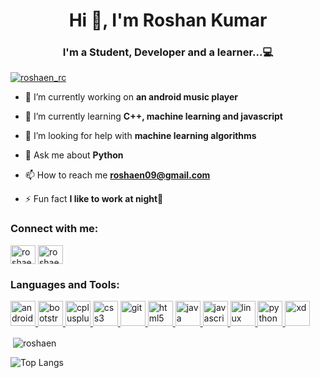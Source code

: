 <h1 align="center">Hi 👋, I'm Roshan Kumar</h1>
<h3 align="center">I'm a Student, Developer and a learner...💻</h3>



<p align="left"> <a href="https://twitter.com/roshaen_rc" target="blank"><img src="https://img.shields.io/twitter/follow/roshaen_rc?logo=twitter&style=for-the-badge" alt="roshaen_rc" /></a> </p>

- 🔭 I’m currently working on **an android music player**

- 🌱 I’m currently learning **C++, machine learning and javascript**

- 🤝 I’m looking for help with **machine learning algorithms**

- 💬 Ask me about **Python**

- 📫 How to reach me **roshaen09@gmail.com**

- ⚡ Fun fact **I like to work at night🌇**

<h3 align="left">Connect with me:</h3>
<p align="left">
<a href="https://twitter.com/roshaen_rc" target="blank"><img align="center" src="https://cdn.jsdelivr.net/npm/simple-icons@3.0.1/icons/twitter.svg" alt="roshaen_rc" height="30" width="40" /></a>
<a href="https://instagram.com/roshaen_uiux" target="blank"><img align="center" src="https://cdn.jsdelivr.net/npm/simple-icons@3.0.1/icons/instagram.svg" alt="roshaen_uiux" height="30" width="40" /></a>
</p>

<h3 align="left">Languages and Tools:</h3>
<p align="left"> <a href="https://developer.android.com" target="_blank"> <img src="https://devicons.github.io/devicon/devicon.git/icons/android/android-original-wordmark.svg" alt="android" width="40" height="40"/> </a> <a href="https://getbootstrap.com" target="_blank"> <img src="https://devicons.github.io/devicon/devicon.git/icons/bootstrap/bootstrap-plain.svg" alt="bootstrap" width="40" height="40"/> </a> <a href="https://www.w3schools.com/cpp/" target="_blank"> <img src="https://devicons.github.io/devicon/devicon.git/icons/cplusplus/cplusplus-original.svg" alt="cplusplus" width="40" height="40"/> </a> <a href="https://www.w3schools.com/css/" target="_blank"> <img src="https://devicons.github.io/devicon/devicon.git/icons/css3/css3-original-wordmark.svg" alt="css3" width="40" height="40"/> </a> <a href="https://git-scm.com/" target="_blank"> <img src="https://www.vectorlogo.zone/logos/git-scm/git-scm-icon.svg" alt="git" width="40" height="40"/> </a> <a href="https://www.w3.org/html/" target="_blank"> <img src="https://devicons.github.io/devicon/devicon.git/icons/html5/html5-original-wordmark.svg" alt="html5" width="40" height="40"/> </a> <a href="https://www.java.com" target="_blank"> <img src="https://devicons.github.io/devicon/devicon.git/icons/java/java-original-wordmark.svg" alt="java" width="40" height="40"/> </a> <a href="https://developer.mozilla.org/en-US/docs/Web/JavaScript" target="_blank"> <img src="https://devicons.github.io/devicon/devicon.git/icons/javascript/javascript-original.svg" alt="javascript" width="40" height="40"/> </a> <a href="https://www.linux.org/" target="_blank"> <img src="https://devicons.github.io/devicon/devicon.git/icons/linux/linux-original.svg" alt="linux" width="40" height="40"/> </a> <a href="https://www.python.org" target="_blank"> <img src="https://devicons.github.io/devicon/devicon.git/icons/python/python-original.svg" alt="python" width="40" height="40"/> </a> <a href="https://www.adobe.com/products/xd.html" target="_blank"> <img src="https://cdn.worldvectorlogo.com/logos/adobe-xd.svg" alt="xd" width="40" height="40"/> </a> </p>

<p>&nbsp;<img align="center" src="https://github-readme-stats.vercel.app/api?username=roshaen&show_icons=true&locale=en" alt="roshaen" /></p>
  
<p>
  
![Top Langs](https://github-readme-stats.vercel.app/api/top-langs/?username=roshaen&hide=TeX,QMake&layout=compact)

</p>
